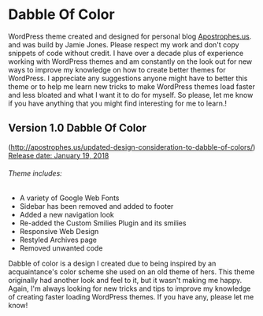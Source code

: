 # Dabble Of Color

WordPress theme created and designed for personal blog  [Apostrophes.us](http://apostrophes.us).   and was build by Jamie Jones. Please respect my work and don't copy snippets of code without credit. I have over a decade plus of experience working with WordPress themes and am constantly on the look out for new ways to improve my knowledge on how to create better themes for WordPress. I appreciate any suggestions anyone might have to better this theme or to help me learn new tricks to make WordPress themes load faster and less bloated and what I want it to do for myself. So please, let me know if you have anything that you might find interesting for me to learn.!

## Version 1.0 Dabble Of Color

(http://apostrophes.us/updated-design-consideration-to-dabble-of-colors/) [Release date: January 19, 2018](http://apostrophes.us/) 

###### Theme includes:

* A variety of Google Web Fonts
* Sidebar has been removed and added to footer
* Added a new navigation look
* Re-added the Custom Smilies Plugin and its smilies
* Responsive Web Design 
* Restyled Archives page
* Removed unwanted code

Dabble of color is a design I created due to being inspired by an acquaintance's color scheme she used on an old theme of hers. This theme originally had another look and feel to it, but it wasn't making me happy. Again, I'm always looking for new tricks and tips to improve my knowledge of creating faster loading WordPress themes. If you have any, please let me know!
